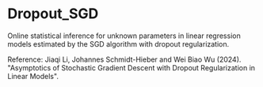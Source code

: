 # Dropout_SGD
Online statistical inference for unknown parameters in linear regression models estimated by the SGD algorithm with dropout regularization.

Reference:
Jiaqi Li, Johannes Schmidt-Hieber and Wei Biao Wu (2024). "Asymptotics of Stochastic Gradient Descent with Dropout Regularization in Linear Models".
